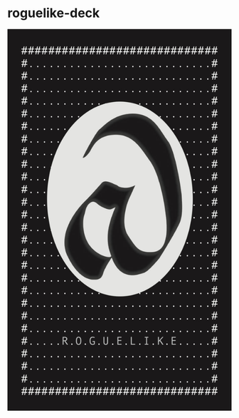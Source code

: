 # roguelike-deck

![Roguelike](https://raw.githubusercontent.com/marcmajcher/roguelike-deck/master/Assets/roguelike-splash.jpg)
